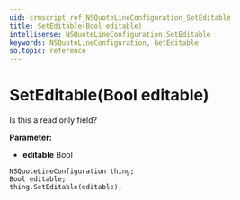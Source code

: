 ```yaml
---
uid: crmscript_ref_NSQuoteLineConfiguration_SetEditable
title: SetEditable(Bool editable)
intellisense: NSQuoteLineConfiguration.SetEditable
keywords: NSQuoteLineConfiguration, GetEditable
so.topic: reference
---
```


# SetEditable(Bool editable)

Is this a read only field?

**Parameter:** 
* **editable** Bool

```crmscript
NSQuoteLineConfiguration thing;
Bool editable;
thing.SetEditable(editable);
```

